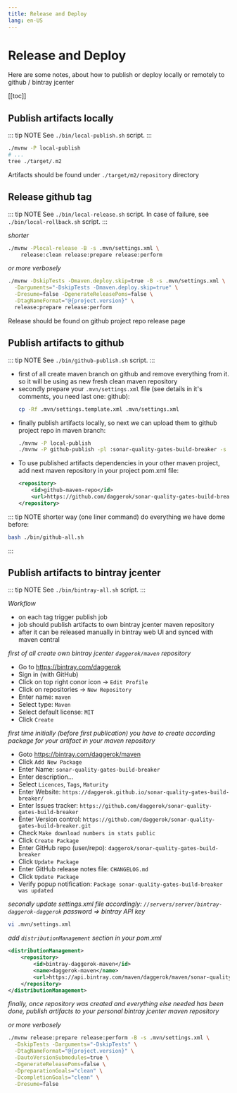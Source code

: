 ```yaml
---
title: Release and Deploy
lang: en-US
---
```


# Release and Deploy
Here are some notes, about how to publish or deploy locally or remotely to github / bintray jcenter 

[[toc]]

<!--

## Manual (by hands) job

-->

## Publish artifacts locally

::: tip NOTE
See `./bin/local-publish.sh` script.
:::

```bash
./mvnw -P local-publish
# ...
tree ./target/.m2
```

Artifacts should be found under `./target/m2/repository` directory

## Release github tag

::: tip NOTE
See `./bin/local-release.sh` script.
In case of failure, see `./bin/local-rollback.sh` script. 
:::

_shorter_

```bash
./mvnw -Plocal-release -B -s .mvn/settings.xml \
    release:clean release:prepare release:perform
```

_or more verbosely_

```bash
./mvnw -DskipTests -Dmaven.deploy.skip=true -B -s .mvn/settings.xml \
  -Darguments="-DskipTests -Dmaven.deploy.skip=true" \
  -Dresume=false -DgenerateReleasePoms=false \
  -DtagNameFormat="@{project.version}" \
  release:prepare release:perform
```

Release should be found on github project repo release page

## Publish artifacts to github

::: tip NOTE
See `./bin/github-publish.sh` script.
:::

* first of all create maven branch on github and remove everything from it. so it will be using as new fresh clean maven
repository
* secondly prepare your `.mvn/settings.xml` file (see details in it's comments, you need last one: github):
  ```bash
  cp -Rf .mvn/settings.template.xml .mvn/settings.xml
  ```
* finally publish artifacts locally, so next we can upload them to github project repo in maven branch:
  ```bash
  ./mvnw -P local-publish
  ./mvnw -P github-publish -pl :sonar-quality-gates-build-breaker -s .mvn/settings.xml 
  ```
* To use published artifacts dependencies in your other maven project, add next maven repository in your project pom.xml
  file:
  ```xml
  <repository>
      <id>github-maven-repo</id>
      <url>https://github.com/daggerok/sonar-quality-gates-build-breaker/tree/maven/</url>
  </repository>
  ```

::: tip NOTE
shorter way (one liner command) do everything we have dome before:

```bash
bash ./bin/github-all.sh
```
:::

<!--

## Automatic (CI) job

All job before was intended to be executed manually from developer laptop...
Let's on each created tag trigger bintray jcenter release publication automatically!

-->

## Publish artifacts to bintray jcenter

::: tip NOTE
See `./bin/bintray-all.sh` script.
:::

_Workflow_

* on each tag trigger publish job
* job should publish artifacts to own bintray jcenter maven repository
* after it can be released manually in bintray web UI and synced with maven central

_first of all create own bintray jcenter `daggerok/maven` repository_

* Go to https://bintray.com/daggerok
* Sign in (with GitHub)
* Click on top right conor icon -> `Edit Profile`
* Click on repositories -> `New Repository`
* Enter name: `maven`
* Select type: `Maven`
* Select default license: `MIT`
* Click `Create`

_first time initially (before first publication) you have to create according package for your artifact in your maven
repository_

* Goto https://bintray.com/daggerok/maven
* Click `Add New Package`
* Enter Name: `sonar-quality-gates-build-breaker`
* Enter description...
* Select `Licences`, `Tags`, `Maturity`
* Enter Website: `https://daggerok.github.io/sonar-quality-gates-build-breaker/`
* Enter Issues tracker: `https://github.com/daggerok/sonar-quality-gates-build-breaker`
* Enter Version control: `https://github.com/daggerok/sonar-quality-gates-build-breaker.git`
* Check `Make download numbers in stats public`
* Click `Create Package`
* Enter GitHub repo (user/repo): `daggerok/sonar-quality-gates-build-breaker`
* Click `Update Package`
* Enter GitHub release notes file: `CHANGELOG.md`
* Click `Update Package`
* Verify popup notification: `Package sonar-quality-gates-build-breaker was updated`

_secondly update settings.xml file accordingly: `//servers/server/bintray-daggerok-daggerok` password => bintray API key_

```bash
vi .mvn/settings.xml
```

_add `distributionManagement` section in your pom.xml_

```xml
<distributionManagement>
    <repository>
        <id>bintray-daggerok-maven</id>
        <name>daggerok-maven</name>
        <url>https://api.bintray.com/maven/daggerok/maven/sonar-quality-gates-build-breaker/;publish=1</url>
    </repository>
</distributionManagement>
```

_finally, once repository was created and everything else needed has been done, publish artifacts to your personal
bintray jcenter maven repository_

<!--

```bash
./mvnw -Pbintray-publish -B -s .mvn/settings.xml
```

-->

_or more verbosely_

```bash
./mvnw release:prepare release:perform -B -s .mvn/settings.xml \
  -DskipTests -Darguments="-DskipTests" \
  -DtagNameFormat="@{project.version}" \
  -DautoVersionSubmodules=true \
  -DgenerateReleasePoms=false \
  -DpreparationGoals="clean" \
  -DcompletionGoals="clean" \
  -Dresume=false
```

